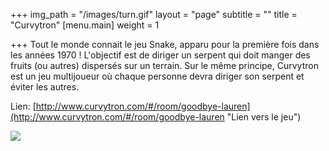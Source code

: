 +++
img_path = "/images/turn.gif"
layout = "page"
subtitle = ""
title = "Curvytron"
[menu.main]
weight = 1

+++
Tout le monde connait le jeu Snake, apparu pour la première fois dans les années 1970 ! L'objectif est de diriger un serpent qui doit manger des fruits (ou autres) dispersés sur un terrain. Sur le même principe, Curvytron est un jeu multijoueur où chaque personne devra diriger son serpent et éviter les autres.

Lien: [http://www.curvytron.com/#/room/goodbye-lauren](http://www.curvytron.com/#/room/goodbye-lauren "Lien vers le jeu")

![](/images/COi66NAWoAAeMP5.png)